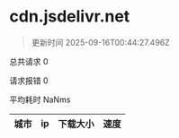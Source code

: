 
  # cdn.jsdelivr.net

  > 更新时间 2025-09-16T00:44:27.496Z
  
  总共请求 0

  请求报错 0

  平均耗时 NaNms

|城市|ip|下载大小|速度|
|-----|----------|---|---|

  